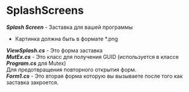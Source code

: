 # SplashScreens
***Splash Screen*** - Заставка для вашей программы

* Картинка должна быть в формате *.png


***ViewSplash.cs*** - Это форма заставка<br>
***MutEx.cs*** - Это класс для получения GUID (используется в классе ***Program.cs*** для Mutex)<br>Для предотвращения повторного открытия форм.<br>
***Form1.cs*** - Это вторая форма которую вы вызываете после того как заставка закроется.
